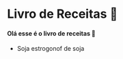 # Livro de Receitas :beer:



#### Olá esse é o livro de receitas :wave:

- Soja estrogonof de soja

